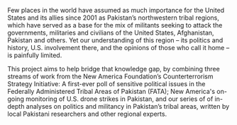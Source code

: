 Few places in the world have assumed as much importance for the United States and its allies since 2001 as Pakistan’s northwestern tribal regions, which have served as a base for the mix of militants seeking to attack the governments, militaries and civilians of the United States, Afghanistan, Pakistan and others. Yet our understanding of this region – its politics and history, U.S. involvement there, and the opinions of those who call it home – is painfully limited.

This project aims to help bridge that knowledge gap, by combining three streams of work from the New America Foundation’s Counterterrorism Strategy Initiative: A first-ever poll of sensitive political issues in the Federally Administered Tribal Areas of Pakistan (FATA); New America's on-going monitoring of U.S. drone strikes in Pakistan, and our series of of in-depth analyses on politics and militancy in Pakistan’s tribal areas, written by local Pakistani researchers and other regional experts.